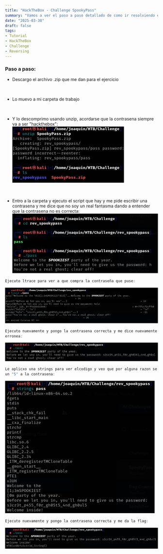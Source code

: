 ```yaml
---
title: "HackTheBox - Challenge SpookyPass"
summary: "Vamos a ver el paso a paso detallado de como ir resolviendo el challenge:"
date: "2025-03-30"
draft: false
tags:
- Tutorial
- HackTheBox
- Challenge
- Reversing
---
```

### Paso a paso:



- Descargo el archivo .zip que me dan para el ejercicio

<div style="height: 20px;"></div>

- Lo muevo a mi carpeta de trabajo

<div style="height: 20px;"></div>

- Y lo descomprimo usando unzip, acordarse que la contrasena siempre va a ser 
"hackthebox": ![Test Relative Image](./imagen.png)

<div style="height: 20px;"></div>

- Entro a la carpeta y ejecuto el script que hay y me pide escribir una contrasena y 
me dice que no soy un real fantasma dando a entender que la contrasena no es 
correcta:
![Test Relative Image](./imagen2.png)


```js
Ejecuto ltrace para ver a que compra la contraseña que puse:
```
![Test Relative Image](./imagen3.png)


```js
Ejecuto nuevamente y pongo la contrasena correcta y me dice nuevamente contrasena 
erronea:
```
![Test Relative Image](./imagen4.png)


```js
Le aplicxo una strings para ver elcodigo y veo que por alguna razon se le escapaba 
un "5" a la contrasena:
```
![Test Relative Image](./imagen5.png)


```js
Ejecuto nuevamente y pongo la contrasena correcta y me da la flag:
```
![Test Relative Image](./imagen6.png)